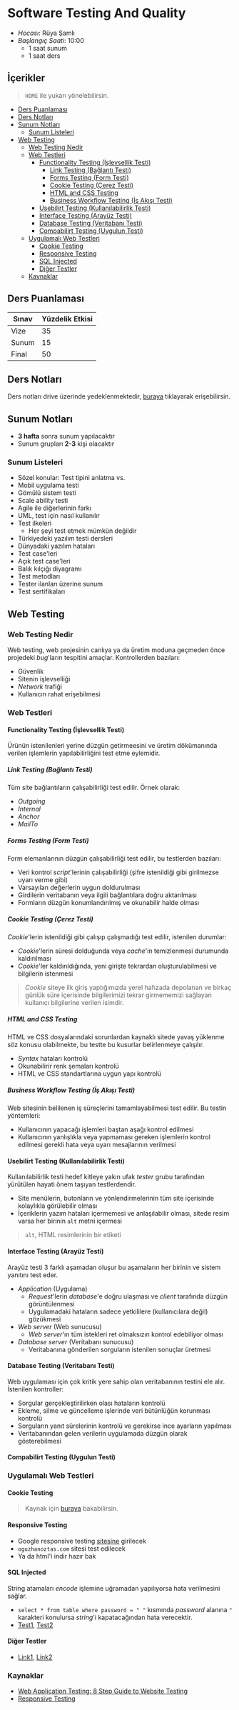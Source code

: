 # Software Testing And Quality <!-- omit in toc -->

- *Hocası*: Rüya Şamlı
- *Başlangıç Saati*: 10:00
  - 1 saat sunum
  - 1 saat ders

## İçerikler <!-- omit in toc -->

> `HOME` ile yukarı yönelebilirsin.

- [Ders Puanlaması](#ders-puanlamas%C4%B1)
- [Ders Notları](#ders-notlar%C4%B1)
- [Sunum Notları](#sunum-notlar%C4%B1)
  - [Sunum Listeleri](#sunum-listeleri)
- [Web Testing](#web-testing)
  - [Web Testing Nedir](#web-testing-nedir)
  - [Web Testleri](#web-testleri)
    - [Functionality Testing (İşlevsellik Testi)](#functionality-testing-i%CC%87%C5%9Flevsellik-testi)
      - [Link Testing (Bağlantı Testi)](#link-testing-ba%C4%9Flant%C4%B1-testi)
      - [Forms Testing (Form Testi)](#forms-testing-form-testi)
      - [Cookie Testing (Çerez Testi)](#cookie-testing-%C3%A7erez-testi)
      - [HTML and CSS Testing](#html-and-css-testing)
      - [Business Workflow Testing (İş Akışı Testi)](#business-workflow-testing-i%CC%87%C5%9F-ak%C4%B1%C5%9F%C4%B1-testi)
    - [Usebilirt Testing (Kullanılabilirlik Testi)](#usebilirt-testing-kullan%C4%B1labilirlik-testi)
    - [Interface Testing (Arayüz Testi)](#interface-testing-aray%C3%BCz-testi)
    - [Database Testing (Veritabanı Testi)](#database-testing-veritaban%C4%B1-testi)
    - [Compabilirt Testing (Uygulun Testi)](#compabilirt-testing-uygulun-testi)
  - [Uygulamalı Web Testleri](#uygulamal%C4%B1-web-testleri)
    - [Cookie Testing](#cookie-testing)
    - [Responsive Testing](#responsive-testing)
    - [SQL Injected](#sql-injected)
    - [Diğer Testler](#di%C4%9Fer-testler)
  - [Kaynaklar](#kaynaklar)

## Ders Puanlaması

| Sınav | Yüzdelik Etkisi |
| ----- | --------------- |
| Vize  | 35              |
| Sunum | 15              |
| Final | 50              |

## Ders Notları

Ders notları drive üzerinde yedeklenmektedir, [buraya](https://drive.google.com/open?id=1rwb3AKxAr2evwZvFUfz6NqB7laZo9pYZ) tıklayarak erişebilirsin.

## Sunum Notları

- **3 hafta** sonra sunum yapılacaktır
- Sunum grupları **2-3** kişi olacaktır

### Sunum Listeleri

- Sözel konular: Test tipini anlatma vs.
- Mobil uygulama testi
- Gömülü sistem testi
- Scale ability testi
- Agile ile diğerlerinin farkı
- UML, test için nasıl kullanılır
- Test ilkeleri
  - Her şeyi test etmek mümkün değildir
- Türkiyedeki yazılım testi dersleri
- Dünyadaki yazılım hataları
- Test case'leri
- Açık test case'leri
- Balık kılçığı diyagramı
- Test metodları
- Tester ilanları üzerine sunum
- Test sertifikaları

## Web Testing

### Web Testing Nedir

Web testing, web projesinin canlıya ya da üretim moduna geçmeden önce projedeki *bug*'ların tespitini amaçlar. Kontrollerden bazıları:

- Güvenlik
- Sitenin işlevselliği
- *Network* trafiği
- Kullanıcın rahat erişebilmesi

### Web Testleri

#### Functionality Testing (İşlevsellik Testi)

Ürünün istenilenleri yerine düzgün getirmeesini ve üretim dökümanında verilen işlemlerin yapılabilirliğini test etme eylemidir.

##### Link Testing (Bağlantı Testi)

Tüm site bağlantıların çalışabilirliği test edilir. Örnek olarak:

- *Outgoing*
- *Internal*
- *Anchor*
- *MailTo*

##### Forms Testing (Form Testi)

Form elemanlarının düzgün çalışabilirliği test edilir, bu testlerden bazıları:

- Veri kontrol *script*'lerinin çalışabilirliği (şifre istenildiği gibi girilmezse uyarı verme gibi)
- Varsayılan değerlerin uygun doldurulması
- Girdilerin veritabanın veya ilgili bağlantılara doğru aktarılması
- Formların düzgün konumlandırılmış ve okunabilir halde olması

##### Cookie Testing (Çerez Testi)

*Cookie*'lerin istenildiği gibi çalışıp çalışmadığı test edilir, istenilen durumlar:

- *Cookie*'lerin süresi dolduğunda veya *cache*'in temizlenmesi durumunda kaldırılması
- *Cookie*'ler kaldırıldığında, yeni girişte tekrardan oluşturulabilmesi ve bilgilerin istenmesi

> *Cookie* siteye ilk giriş yaptığımızda yerel hafızada depolanan ve birkaç günlük süre içerisinde bilgilerimizi tekrar girmememizi sağlayan kullanıcı bilgilerine verilen isimdir.

##### HTML and CSS Testing

HTML ve CSS dosyalarındaki sorunlardan kaynaklı sitede yavaş yüklenme söz konusu olabilmekte, bu testte bu kusurlar belirlenmeye çalışılır.

- *Syntax* hataları kontrolü
- Okunabilirir renk şemaları kontrolü
- HTML ve CSS standartlarına uygun yapı kontrolü

##### Business Workflow Testing (İş Akışı Testi)

Web sitesinin belilenen iş süreçlerini tamamlayabilmesi test edilir. Bu testin yöntemleri:

- Kullanıcının yapacağı işlemleri baştan aşağı kontrol edilmesi
- Kullanıcının yanlışlıkla veya yapmaması gereken işlemlerin kontrol edilmesi gerekli hata veya uyarı mesajlarının verilmesi

#### Usebilirt Testing (Kullanılabilirlik Testi)

Kullanılabilirlik testi hedef kitleye yakın ufak *tester* grubu tarafından yürütülen hayati önem taşıyan testlerdendir.

- Site menülerin, butonların ve yönlendirmelerinin tüm site içerisinde kolaylıkla görülebilir olması
- İçeriklerin yazım hataları içermemesi ve anlaşılabilir olması, sitede resim varsa her birinin `alt` metni içermesi

> `alt`, HTML resimlerinin bir etiketi

#### Interface Testing (Arayüz Testi)

Arayüz testi 3 farklı aşamadan oluşur bu aşamaların her birinin ve sistem yanıtını test eder.

- *Application* (Uygulama)
  - *Request*'lerin *database*'e doğru ulaşması ve *client* tarafında düzgün görüntülenmesi
  - Uygulamadaki hataların sadece yetkililere (kullanıcılara değil) gözükmesi
- *Web server* (Web sunucusu)
  - *Web server*'ın tüm istekleri ret olmaksızın kontrol edebiliyor olması
- *Database server* (Veritabanı sunucusu)
  - Veritabanına gönderilen sorguların istenilen sonuçlar üretmesi

#### Database Testing (Veritabanı Testi)

Web uygulaması için çok kritik yere sahip olan veritabanının testini ele alır. İstenilen kontroller:

- Sorgular gerçekleştirilirken olası hataların kontrolü
- Ekleme, silme ve güncelleme işlerinde veri bütünlüğün korunması kontrolü
- Sorguların yanıt sürelerinin kontrolü ve gerekirse ince ayarların yapılması
- Veritabanından gelen verilerin uygulamada düzgün olarak gösterebilmesi

#### Compabilirt Testing (Uygulun Testi)



### Uygulamalı Web Testleri

#### Cookie Testing

> Kaynak için [buraya](https://www.guru99.com/cookie-testing-tutorial-with-sample-test-cases.html) bakabilirsin.

#### Responsive Testing

- Google responsive testing [sitesine](https://search.google.com/test/mobile-friendly) girilecek
- `oguzhanoztas.com` sitesi test edilecek
- Ya da html'i indir hazır bak

#### SQL Injected

String atamaları *encode* işlemine uğramadan yapılıyorsa hata verilmesini sağlar.

- `select * from table where password = " "` kısmında *password* alanına `"` karakteri konulursa *string*'i kapatacağından hata verecektir.
- [Test1](https://tech.io/playgrounds/154/sql-injection-demo/sql-injection-2), [Test2](https://sqlzoo.net/hack/)

#### Diğer Testler

- [Link1](https://github.com/JustinBonaccorso/parking-calculator-tests), [Link2](https://github.com/lowfr3q/MindbodyParking)

### Kaynaklar

- [Web Application Testing: 8 Step Guide to Website Testing](https://www.guru99.com/web-application-testing.html)
- [Responsive Testing](http://learningcms.com/responsive-website-testing/)